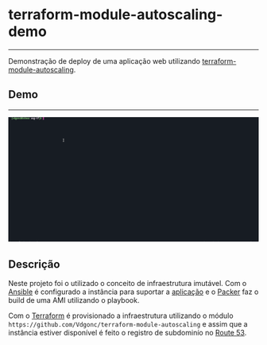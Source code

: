  # terraform-module-autoscaling-demo

 ---

 Demonstração de deploy de uma aplicação web utilizando [terraform-module-autoscaling](https://github.com/Vdgonc/terraform-module-autoscaling).

 ## Demo
---

 ![demo](docs/img/demo.gif)

## Descrição

Neste projeto foi o utilizado o conceito de infraestrutura imutável. Com o [Ansible](https://www.ansible.com/) é configurado a instância para suportar a [aplicação](https://github.com/MichaelBarney/LinkFree) e o [Packer](https://www.packer.io/) faz o build de uma AMI utilizando o playbook.

Com o [Terraform]() é provisionado a infraestrutura utilizando o módulo `https://github.com/Vdgonc/terraform-module-autoscaling` e assim que a instância estiver disponível é feito o registro de subdominío no [Route 53](https://aws.amazon.com/pt/route53/).
